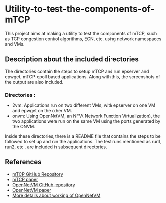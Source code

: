 
# Utility-to-test-the-components-of-mTCP
This project aims at making a utility to test the components of mTCP, such as TCP congestion control algorithms, ECN, etc. using network namespaces and VMs.

## Description about the included directories 
The directories contain the steps to setup mTCP and run epserver and epwget, mTCP-epoll based applications. Along with this, the screenshots of the output are also included.

### Directories : 
 
 - 2vm: Applications run on two different VMs, with epserver on one VM and epwget on the other VM.
 - onvm: Using OpenNetVM, an NFV( Network Function Virtualization), the two applications were run on the same VM using the ports generated by the ONVM. 

Inside these directories, there is a README file that contains the steps to be followed to set up and run the applications. The test runs mentioned as run1, run2, etc . are included in subsequent directories.
## References 

 - [mTCP GitHub Repository](https://github.com/mtcp-stack/mtcp)
 - [mTCP paper](https://www.usenix.org/system/files/conference/nsdi14/nsdi14-paper-jeong.pdf)
 - [OpenNetVM GitHub repository](https://github.com/sdnfv/openNetVM)
 - [OpenNetVM paper](https://faculty.cs.gwu.edu/timwood/papers/16-HotMiddlebox-onvm.pdf)
 - [More details about working of OpenNetVM](http://sdnfv.github.io/onvm/)

